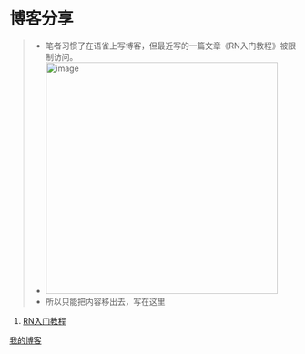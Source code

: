 # 博客分享
> - 笔者习惯了在语雀上写博客，但最近写的一篇文章《RN入门教程》被限制访问。
> - <img width="407" alt="image" src="https://user-images.githubusercontent.com/12098305/173862736-01b86996-c3d9-408e-9f27-61b3496079bb.png">
> - 所以只能把内容移出去，写在这里

1.  [RN入门教程](https://github.com/guojingwen/share/blob/main/1.react-native-start.md)

[我的博客](https://www.yuque.com/guojw)
